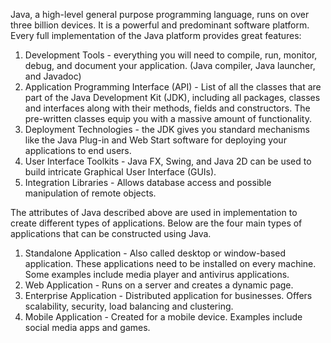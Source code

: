 Java, a high-level general purpose programming language, runs on over three billion devices. It is a powerful and predominant software platform. Every full implementation of the Java platform provides great features:

1. Development Tools - everything you will need to compile, run, monitor, debug, and document your application. (Java compiler, Java launcher, and Javadoc)
2. Application Programming Interface (API) - List of all the classes that are part of the Java Development Kit (JDK), including all packages, classes and interfaces along with their methods, fields and constructors. The pre-written classes equip you with a massive amount of functionality. 
3. Deployment Technologies - the JDK gives you standard mechanisms like the Java Plug-in and Web Start software for deploying your applications to end users.
4. User Interface Toolkits - Java FX, Swing, and Java 2D can be used to build intricate Graphical User Interface (GUIs).
5. Integration Libraries - Allows database access and possible manipulation of remote objects.

The attributes of Java described above are used in implementation to create different types of applications. Below are the four main types of applications that can be constructed using Java.

1. Standalone Application - Also called desktop or window-based application. These applications need to be installed on every machine. Some examples include media player and antivirus applications.
2. Web Application - Runs on a server and creates a dynamic page.
3. Enterprise Application - Distributed application for businesses. Offers scalability, security, load balancing and clustering.
4. Mobile Application - Created for a mobile device. Examples include social media apps and games.

